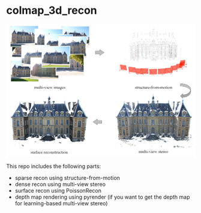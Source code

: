 # colmap_3d_recon

![](pipeline_3d_recon.png)

This repo includes the following parts:

+ sparse recon using structure-from-motion
+ dense recon using multi-view stereo
+ surface recon using PoissonRecon
+ depth map rendering using pyrender (if you want to get the depth map for learning-based multi-view stereo)